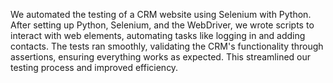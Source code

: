 We automated the testing of a CRM website using Selenium with Python. After setting up Python, Selenium, and the WebDriver, we wrote scripts to interact with web elements, automating tasks like logging in and adding contacts. The tests ran smoothly, validating the CRM's functionality through assertions, ensuring everything works as expected. This streamlined our testing process and improved efficiency.
